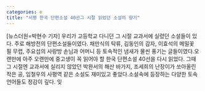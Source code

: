 ```yaml
---
categories: e
title: "서평 한국 단편소설 40선그 시절 읽었던 소설의 향기"
---
```

[뉴스더원=박현수 기자] 우리가 고등학교 다니던 그 시절 교과서에 실렸던 소설들이 있다. 주로 해방전의 단편소설들이였다. 채만식의 탁류, 김동인의 감자, 이효석의 메밀꽃 필 무렵, 주요섭의 사랑방 손님과 어머니 등 토속적인 냄새가 물씬 풍기는 글들이였다.오랜만에 아주 오랜만에 중고생이 꼭 읽어야 할 한국 단편소설 40선을 다시 읽었다. 그때 그 시절엔 교과서에 실리지 않았던 박완서의 해산 바가지, 조세희의 난장이가 쏘아올린 작은 공, 임철우의 사평역 같은 소설도 재미있고 좋았다.소설속에 등장하는 다양한 토속언어들도 정감이 깊다. 잊